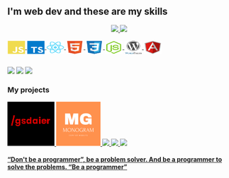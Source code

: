 ## I'm web dev and these are my skills
<div align="center">
  <a href="https://github.com/gsdaier">
  <img height="180em" src="https://github-readme-stats.vercel.app/api?username=gsdaier&show_icons=true&theme=dark&include_all_commits=true&count_private=true"/>
  <img height="140em" src="https://github-readme-stats.vercel.app/api/top-langs/?username=gsdaier&layout=compact&langs_count=7&theme=dark"/>
</div>
<div style="display: inline_block"><br>
  <img align="center" alt="gsdaier-Js" height="30" width="40" src="https://raw.githubusercontent.com/devicons/devicon/master/icons/javascript/javascript-plain.svg">
  <img align="center" alt="gsdaier-Ts" height="30" width="40" src="https://raw.githubusercontent.com/devicons/devicon/master/icons/typescript/typescript-plain.svg">
  <img align="center" alt="gsdaier-React" height="30" width="40" src="https://raw.githubusercontent.com/devicons/devicon/master/icons/react/react-original.svg">
  <img align="center" alt="gsdaier-HTML" height="30" width="40" src="https://raw.githubusercontent.com/devicons/devicon/master/icons/html5/html5-original.svg">
  <img align="center" alt="gsdaier-CSS" height="30" width="40" src="https://raw.githubusercontent.com/devicons/devicon/master/icons/css3/css3-original.svg">
  <img align="center" alt="gsdaier-nodejs" height="30" width="40" src="https://raw.githubusercontent.com/devicons/devicon/master/icons/nodejs/nodejs-original.svg">
  <img align="center" alt="gsdaier-angular" height="30" width="40" src="https://raw.githubusercontent.com/devicons/devicon/master/icons/wordpress/wordpress-original.svg">
  <img align="center" alt="gsdaier-angular" height="30" width="40" src="https://raw.githubusercontent.com/devicons/devicon/master/icons/angularjs/angularjs-original.svg">
  
</div>
  
  ##
 
<div> 
  <a href="https://instagram.com/g_daier" target="_blank"><img src="https://img.shields.io/badge/-Instagram-%23E4405F?style=for-the-badge&logo=instagram&logoColor=white" target="_blank"></a>
    <a href="https://www.twitch.tv/gsdaier" target="_blank"><img src="https://img.shields.io/badge/Twitch-9146FF?style=for-the-badge&logo=twitch&logoColor=white" target="_blank"></a>
  <a href="https://www.linkedin.com/in/gustavo-daier-708a64228/" target="_blank"><img src="https://img.shields.io/badge/-LinkedIn-%230077B5?style=for-the-badge&logo=linkedin&logoColor=white" target="_blank"></a> 
</div>
  
### My projects
<div>
  <a href="https://github.com/gsdaier/personal-website"><img style="height: 100px;" src="gsdaier.png">
  <a href="https://github.com/gsdaier/Monogram-Copy"><img style="height: 100px;" src="logoreadme.png">  
  <a href="https://github.com/gsdaier/Landing-Page-E-commerce"><img style="height: 100px;" src="https://img.myloview.com.br/posters/landing-page-icon-700-223268037.jpg">
  <a href="https://github.com/gsdaier/Spotify-Clone"><img style="height: 100px;" src="https://pipedream.com/s.v0/app_mqeh75/logo/orig">
  <a href="https://github.com/gsdaier/cardapio-terraco"><img style="height: 100px;" src="https://files.menudino.com/cardapios/12235/logo.png">
</div>

    
#### “Don't be a programmer”, be a problem solver. And be a programmer to solve the problems. “Be a programmer”

